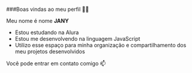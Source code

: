###Boas vindas ao meu perfil 💙💙
 
 Meu nome é nome **JANY**

- Estou estudando na Alura
- Estou me desenvolvendo na linguagem JavaScript
- Utilizo esse espaço para minha organização e compartilhamento dos meu projetos desenvolvidos

Você pode entrar em contato comigo 📫
